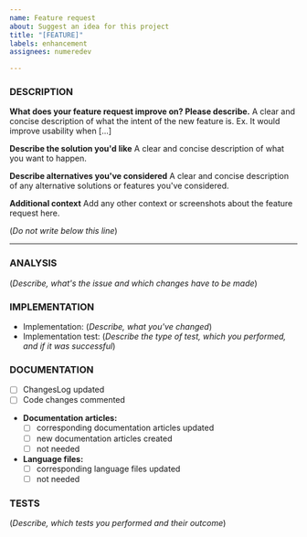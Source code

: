 ```yaml
---
name: Feature request
about: Suggest an idea for this project
title: "[FEATURE]"
labels: enhancement
assignees: numeredev

---
```


### DESCRIPTION
**What does your feature request improve on? Please describe.**
A clear and concise description of what the intent of the new feature is. Ex. It would improve usability when [...]

**Describe the solution you'd like**
A clear and concise description of what you want to happen.

**Describe alternatives you've considered**
A clear and concise description of any alternative solutions or features you've considered.

**Additional context**
Add any other context or screenshots about the feature request here.

(*Do not write below this line*)

-----------------------------------------------------

### ANALYSIS
(*Describe, what's the issue and which changes have to be made*)

### IMPLEMENTATION
* Implementation: (*Describe, what you've changed*) 
* Implementation test: (*Describe the type of test, which you performed, and if it was successful*)

### DOCUMENTATION
* [ ] ChangesLog updated
* [ ] Code changes commented
* **Documentation articles:**
    * [ ] corresponding documentation articles updated
    * [ ] new documentation articles created
    * [ ] not needed
* **Language files:**
    * [ ] corresponding language files updated
    * [ ] not needed

### TESTS
(*Describe, which tests you performed and their outcome*)
